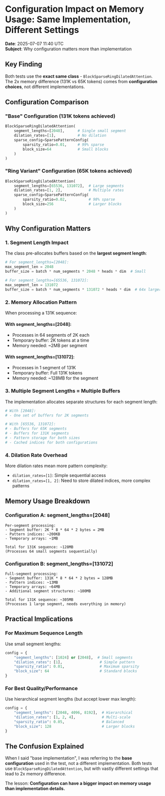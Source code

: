 # Configuration Impact on Memory Usage: Same Implementation, Different Settings

**Date**: 2025-07-07 11:40 UTC  
**Subject**: Why configuration matters more than implementation

## Key Finding

Both tests use the **exact same class** - `BlockSparseRingDilatedAttention`. The 2x memory difference (131K vs 65K tokens) comes from **configuration choices**, not different implementations.

## Configuration Comparison

### "Base" Configuration (131K tokens achieved)
```python
BlockSparseRingDilatedAttention(
    segment_lengths=[2048],      # Single small segment
    dilation_rates=[1],          # No dilation
    sparse_config=SparsePatternConfig(
        sparsity_ratio=0.01,     # 99% sparse
        block_size=64            # Small blocks
    )
)
```

### "Ring Variant" Configuration (65K tokens achieved)
```python
BlockSparseRingDilatedAttention(
    segment_lengths=[65536, 131072],  # Large segments
    dilation_rates=[1, 2],            # Multiple rates
    sparse_config=SparsePatternConfig(
        sparsity_ratio=0.02,          # 98% sparse
        block_size=256                # Larger blocks
    )
)
```

## Why Configuration Matters

### 1. Segment Length Impact

The class pre-allocates buffers based on the **largest segment length**:

```python
# For segment_lengths=[2048]:
max_segment_len = 2048
buffer_size = batch * num_segments * 2048 * heads * dim  # Small

# For segment_lengths=[65536, 131072]:
max_segment_len = 131072
buffer_size = batch * num_segments * 131072 * heads * dim  # 64x larger!
```

### 2. Memory Allocation Pattern

When processing a 131K sequence:

#### With segment_lengths=[2048]:
- Processes in 64 segments of 2K each
- Temporary buffer: 2K tokens at a time
- Memory needed: ~2MB per segment

#### With segment_lengths=[131072]:
- Processes in 1 segment of 131K
- Temporary buffer: Full 131K tokens
- Memory needed: ~128MB for the segment

### 3. Multiple Segment Lengths = Multiple Buffers

The implementation allocates separate structures for each segment length:

```python
# With [2048]: 
# - One set of buffers for 2K segments

# With [65536, 131072]:
# - Buffers for 65K segments
# - Buffers for 131K segments
# - Pattern storage for both sizes
# - Cached indices for both configurations
```

### 4. Dilation Rate Overhead

More dilation rates mean more pattern complexity:
- `dilation_rates=[1]`: Simple sequential access
- `dilation_rates=[1, 2]`: Need to store dilated indices, more complex patterns

## Memory Usage Breakdown

### Configuration A: segment_lengths=[2048]
```
Per-segment processing:
- Segment buffer: 2K * 8 * 64 * 2 bytes = 2MB
- Pattern indices: ~200KB
- Temporary arrays: ~1MB

Total for 131K sequence: ~128MB
(Processes 64 small segments sequentially)
```

### Configuration B: segment_lengths=[131072]
```
Full-segment processing:
- Segment buffer: 131K * 8 * 64 * 2 bytes = 128MB
- Pattern indices: ~13MB
- Temporary arrays: ~64MB
- Additional segment structures: ~100MB

Total for 131K sequence: ~305MB
(Processes 1 large segment, needs everything in memory)
```

## Practical Implications

### For Maximum Sequence Length
Use small segment lengths:
```python
config = {
    "segment_lengths": [1024] or [2048],  # Small segments
    "dilation_rates": [1],                 # Simple pattern
    "sparsity_ratio": 0.01,                # Maximum sparsity
    "block_size": 64                       # Standard blocks
}
```

### For Best Quality/Performance
Use hierarchical segment lengths (but accept lower max length):
```python
config = {
    "segment_lengths": [2048, 4096, 8192],  # Hierarchical
    "dilation_rates": [1, 2, 4],            # Multi-scale
    "sparsity_ratio": 0.05,                 # Balanced
    "block_size": 128                       # Larger blocks
}
```

## The Confusion Explained

When I said "base implementation", I was referring to the **base configuration** used in the test, not a different implementation. Both tests use `BlockSparseRingDilatedAttention`, but with vastly different settings that lead to 2x memory difference.

The lesson: **Configuration can have a bigger impact on memory usage than implementation details.**